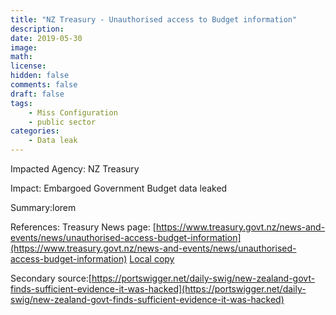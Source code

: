 ```yaml
---
title: "NZ Treasury - Unauthorised access to Budget information"
description: 
date: 2019-05-30
image: 
math: 
license: 
hidden: false
comments: false
draft: false
tags: 
    - Miss Configuration
    - public sector
categories:
    - Data leak
---
```

Impacted Agency: NZ Treasury

Impact: Embargoed Government Budget data leaked 

Summary:lorem

References:
Treasury News page: [https://www.treasury.govt.nz/news-and-events/news/unauthorised-access-budget-information](https://www.treasury.govt.nz/news-and-events/news/unauthorised-access-budget-information)
[Local copy][def]

Secondary source:[https://portswigger.net/daily-swig/new-zealand-govt-finds-sufficient-evidence-it-was-hacked](https://portswigger.net/daily-swig/new-zealand-govt-finds-sufficient-evidence-it-was-hacked)

[def]: LocalCopy.html